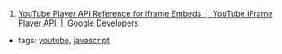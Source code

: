 1. [YouTube Player API Reference for iframe Embeds  |  YouTube IFrame Player API
       |  Google Developers](https://developers.google.com/youtube/iframe_api_reference)
  * tags: [youtube](tags/youtube.md), [javascript](tags/javascript.md)
